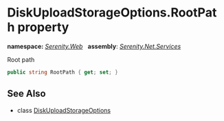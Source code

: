 # DiskUploadStorageOptions.RootPath property
**namespace:** *[Serenity.Web](../../README.md#serenity.web-namespace)*   **assembly**: *[Serenity.Net.Services](../../README.md)*

Root path

```csharp
public string RootPath { get; set; }
```

## See Also

* class [DiskUploadStorageOptions](../DiskUploadStorageOptions.md)